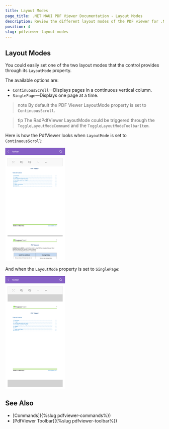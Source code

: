 ```yaml
---
title: Layout Modes
page_title: .NET MAUI PDF Viewer Documentation - Layout Modes
description: Review the different layout modes of the PDF viewer for .NET MAUI.
position: 4
slug: pdfviewer-layout-modes
---
```


## Layout Modes

You could easily set one of the two layout modes that the control provides through its `LayoutMode` property.

The available options are:

* `ContinuousScroll`&mdash;Displays pages in a continuous vertical column.
* `SinglePage`&mdash;Displays one page at a time.

>note By default the PDF Viewer LayoutMode property is set to `ContinuousScroll`.

>tip The RadPdfViewer LayoutMode could be triggered through the `ToggleLayoutModeCommand` and the `ToggleLayoutModeToolbarItem`.

Here is how the PdfViewer looks when `LayoutMode` is set to `ContinuousScroll`:

![.NET MAUI PDF Viewer ContinuousScroll](images/pdf-continousscroll.png "PdfViewer ContinuousScroll")

And when the `LayoutMode` property is set to `SinglePage`:

![.NET MAUI PDF Viewer SinglePage](images/pdf-singlepage.png "PdfViewer SinglePage")

## See Also

- [Commands]({%slug pdfviewer-commands%})
- [PdfViewer Toolbar]({%slug pdfviewer-toolbar%})
